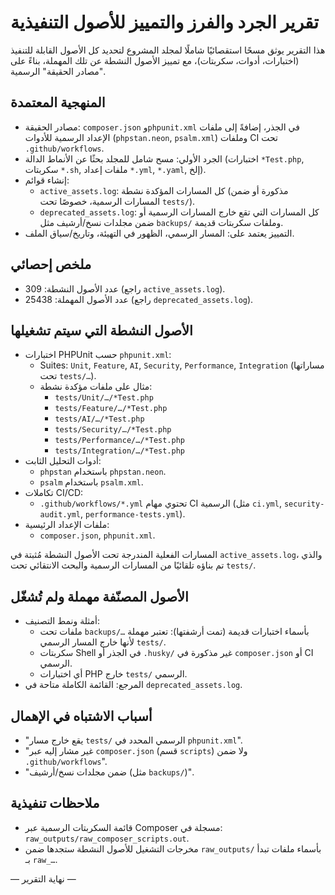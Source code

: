 # تقرير الجرد والفرز والتمييز للأصول التنفيذية

هذا التقرير يوثق مسحًا استقصائيًا شاملًا لمجلد المشروع لتحديد كل الأصول القابلة للتنفيذ (اختبارات، أدوات، سكربتات)، مع تمييز الأصول النشطة عن تلك المهملة، بناءً على "مصادر الحقيقة" الرسمية.

## المنهجية المعتمدة
- مصادر الحقيقة: `composer.json` و`phpunit.xml` في الجذر، إضافةً إلى ملفات الإعداد الرسمية للأدوات (`phpstan.neon`, `psalm.xml`) وملفات CI تحت `.github/workflows`.
- الجرد الأولي: مسح شامل للمجلد بحثًا عن الأنماط الدالة (اختبارات `*Test.php`, سكربتات `*.sh`, ملفات إعداد `*.yml`, `*.yaml`, إلخ).
- إنشاء قوائم:
  - `active_assets.log`: كل المسارات المؤكدة نشطة (مذكورة أو ضمن المسارات الرسمية، خصوصًا تحت `tests/`).
  - `deprecated_assets.log`: كل المسارات التي تقع خارج المسارات الرسمية أو ضمن مجلدات نسخ/أرشيف مثل `backups/` وملفات سكربتات قديمة.
- التمييز يعتمد على: المسار الرسمي، الظهور في التهيئة، وتاريخ/سياق الملف.

## ملخص إحصائي
- عدد الأصول النشطة: 309 (راجع `active_assets.log`).
- عدد الأصول المهملة: 25438 (راجع `deprecated_assets.log`).

## الأصول النشطة التي سيتم تشغيلها
- اختبارات PHPUnit حسب `phpunit.xml`:
  - Suites: `Unit`, `Feature`, `AI`, `Security`, `Performance`, `Integration` (مساراتها تحت `tests/…`).
  - مثال على ملفات مؤكدة نشطة:
    - `tests/Unit/…/*Test.php`
    - `tests/Feature/…/*Test.php`
    - `tests/AI/…/*Test.php`
    - `tests/Security/…/*Test.php`
    - `tests/Performance/…/*Test.php`
    - `tests/Integration/…/*Test.php`
- أدوات التحليل الثابت:
  - `phpstan` باستخدام `phpstan.neon`.
  - `psalm` باستخدام `psalm.xml`.
- تكاملات CI/CD:
  - `.github/workflows/*.yml` تحتوي مهام CI الرسمية (مثل `ci.yml`, `security-audit.yml`, `performance-tests.yml`).
- ملفات الإعداد الرئيسية:
  - `composer.json`, `phpunit.xml`.

المسارات الفعلية المندرجة تحت الأصول النشطة مُثبتة في `active_assets.log`، والذي تم بناؤه تلقائيًا من المسارات الرسمية والبحث الانتقائي تحت `tests/`.

## الأصول المصنّفة مهملة ولم تُشغّل
- أمثلة ونمط التصنيف:
  - ملفات تحت `backups/…` بأسماء اختبارات قديمة (تمت أرشفتها): تعتبر مهملة لأنها خارج المسار الرسمي `tests/`.
  - سكربتات Shell في الجذر أو `.husky/` غير مذكورة في `composer.json` أو CI الرسمي.
  - أي اختبارات PHP خارج `tests/` الرسمي.
- المرجع: القائمة الكاملة متاحة في `deprecated_assets.log`.

## أسباب الاشتباه في الإهمال
- "يقع خارج مسار `tests/` الرسمي المحدد في `phpunit.xml`".
- "غير مشار إليه عبر `composer.json` (قسم `scripts`) ولا ضمن `.github/workflows`".
- "ضمن مجلدات نسخ/أرشيف (مثل `backups/`)".

## ملاحظات تنفيذية
- قائمة السكربتات الرسمية عبر Composer مسجلة في: `raw_outputs/raw_composer_scripts.out`.
- مخرجات التشغيل للأصول النشطة ستجدها ضمن `raw_outputs/` بأسماء ملفات تبدأ بـ `raw_…`.

— نهاية التقرير —
